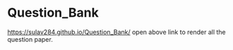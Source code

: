 # Question_Bank

https://sulav284.github.io/Question_Bank/ 
open above link to render all the question paper.

